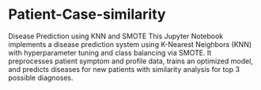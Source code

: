 # Patient-Case-similarity
Disease Prediction using KNN and SMOTE
This Jupyter Notebook implements a disease prediction system using K-Nearest Neighbors (KNN) with hyperparameter tuning and class balancing via SMOTE. It preprocesses patient symptom and profile data, trains an optimized model, and predicts diseases for new patients with similarity analysis for top 3 possible diagnoses.
